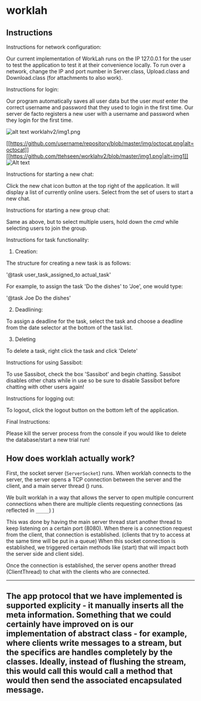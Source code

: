 # worklah

## Instructions

Instructions for network configuration:

Our current implementation of WorkLah runs on the IP 127.0.0.1 for the user to test the application to test it at their convenience locally. To run over a network, change the IP and port number in Server.class, Upload.class and Download.class (for attachments to also work).



Instructions for login:

Our program automatically saves all user data but the user _must_ enter the correct username and password that they used to login in the first time. Our server de facto registers a new user with a username and password when they login for the first time.

![alt text](http://url/to/img1.png)
worklahv2/img1.png

[[https://github.com/username/repository/blob/master/img/octocat.png|alt=octocat]]
[[https://github.com/ttehseen/worklahv2/blob/master/img1.png|alt=img1]]
![Alt text](worklahv2/img1.png?raw=true "Optional Title")

Instructions for starting a new chat:

Click the new chat icon button at the top right of the application. It will display a list of currently online users. Select from the set of users to start a new chat.



Instructions for starting a new group chat:

Same as above, but to select multiple users, hold down the _cmd_ while selecting users to join the group.



Instructions for task functionality:

1. Creation: 

The structure for creating a new task is as follows:

'@task user_task_assigned_to actual_task'

For example, to assign the task 'Do the dishes' to 'Joe', one would type:

'@task Joe Do the dishes'

2. Deadlining: 

To assign a deadline for the task, select the task and choose a deadline from the date selector at the bottom of the task list.

3. Deleting

To delete a task, right click the task and click 'Delete'



Instructions for using Sassibot:

To use Sassibot, check the box 'Sassibot' and begin chatting. Sassibot disables other chats while in use so be sure to disable Sassibot before chatting with other users again!



Instructions for logging out:

To logout, click the logout button on the bottom left of the application. 


Final Instructions:

Please kill the server process from the console if you would like to delete the database/start a new trial run!



## How does worklah actually work?

First, the socket server (`ServerSocket`) runs. When worklah connects to the server, the server opens a TCP connection between the server and the client, and a main server thread () runs.

We built worklah in a way that allows the server to open multiple concurrent connections when there are multiple clients requesting connections (as reflected in `_____`) )

This was done by having the main server thread start another thread to keep listening on a certain port (8080). When there is a connection request from the client, that connection is established. (clients that try to access at the same time will be put in a queue) When this socket connection is established, we triggered certain methods like (start) that will impact both the server side and client side). 

Once the connection is established, the server opens another thread (ClientThread) to chat with the clients who are connected.

---
The app protocol that we have implemented is supported explicity - it manually inserts all the meta information. 
Something that we could certainly have improved on is our implementation of abstract class - for example, where clients 
write messages to a stream, but the specifics are handles completely by the classes. Ideally, instead of flushing the stream, this would call this would call a method that would then send the associated encapsulated message.
---
